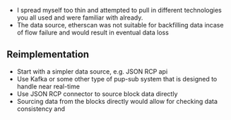 
- I spread myself too thin and attempted to pull in different technologies you all used and were familiar with already.
- The data source, etherscan was not suitable for backfilling data incase of flow failure and would result in eventual data loss


## Reimplementation

- Start with a simpler data source, e.g. JSON RCP api
- Use Kafka or some other type of pup-sub system that is designed to handle near real-time
- Use JSON RCP connector to source block data directly
- Sourcing data from the blocks directly would allow for checking data consistency and 
